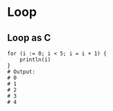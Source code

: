 # Loop


## Loop as C

```k
for (i := 0; i < 5; i = i + 1) {
    println(i)
}
# Output:
# 0
# 1
# 2
# 3
# 4
```